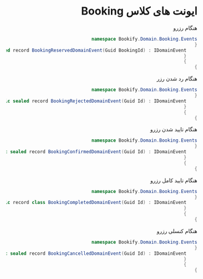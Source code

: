 <div dir="rtl">

# ایونت های کلاس Booking

هنگام رزرو

```csharp
namespace Bookify.Domain.Booking.Events
{
    public sealed record BookingReservedDomainEvent(Guid BookingId) : IDomainEvent
    {
    }
}
```

هنگام رد شدن رزر

```csharp
namespace Bookify.Domain.Booking.Events
{
    public sealed record BookingRejectedDomainEvent(Guid Id) : IDomainEvent
    {
    }
}
```

هنگام تایید شدن رزرو

```csharp
namespace Bookify.Domain.Booking.Events
{
    public sealed record BookingConfirmedDomainEvent(Guid Id) : IDomainEvent
    {
    }
}
```

هنگام تایید کامل رزرو

```csharp
namespace Bookify.Domain.Booking.Events
{
    public record class BookingCompletedDomainEvent(Guid Id) : IDomainEvent
    {
    }
}
```

هنگام کنسلی رزرو

```csharp
namespace Bookify.Domain.Booking.Events
{
    public sealed record BookingCancelledDomainEvent(Guid Id) : IDomainEvent
    {
    }
}

```

<div dir="ltr">



</div>

</div>
